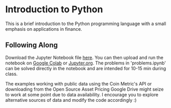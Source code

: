# Introduction to Python

This is a brief introduction to the Python programming language with a small emphasis on applications in finance.

## Following Along
Download the Jupyter Notebook file [here](python_for_finance_intro.ipynb).
You can then upload and run the notebook on [Google Colab](https://colab.research.google.com/) or 
[Jupyter.org](https://jupyter.org/try-jupyter/tree/).
The problems in 'problems.ipynb' can be solved directly in the notebook and are intended for 10-15 min during class.

The examples working with public data using the Coin Metric's API or downloading from the Open Source Asset Pricing 
Google Drive might seize to work at some point due to data availability.
I encourage you to explore alternative sources of data and modify the code accordingly :) 
